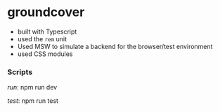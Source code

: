 # groundcover

- built with Typescript
- used the `rem` unit
- Used MSW to simulate a backend for the browser/test environment
- used CSS modules

### Scripts

*run*: npm run dev

*test*: npm run test

